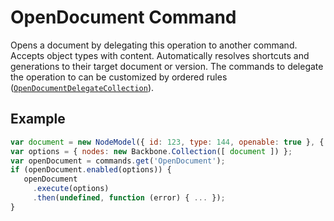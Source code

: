 # OpenDocument Command

Opens a document by delegating this operation to another command. Accepts object types with content. Automatically resolves shortcuts and generations to their target document or version. The commands to delegate the operation to can be customized by ordered rules ([`OpenDocumentDelegateCollection`]).

## Example

```js
var document = new NodeModel({ id: 123, type: 144, openable: true }, { connector });
var options = { nodes: new Backbone.Collection([ document ]) };
var openDocument = commands.get('OpenDocument');
if (openDocument.enabled(options)) {
   openDocument
     .execute(options)
     .then(undefined, function (error) { ... });
}
```

[`OpenDocumentDelegateCollection`]: ./delegates/open.document.delegates.md#opendocumentdelegatecollection
